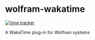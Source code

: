 # wolfram-wakatime

[![time tracker](https://wakatime.com/badge/github/Gravifer/wolfram-wakatime.svg)](https://wakatime.com/badge/github/Gravifer/wolfram-wakatime)

A WakaTime plug-in for Wolfram systems
